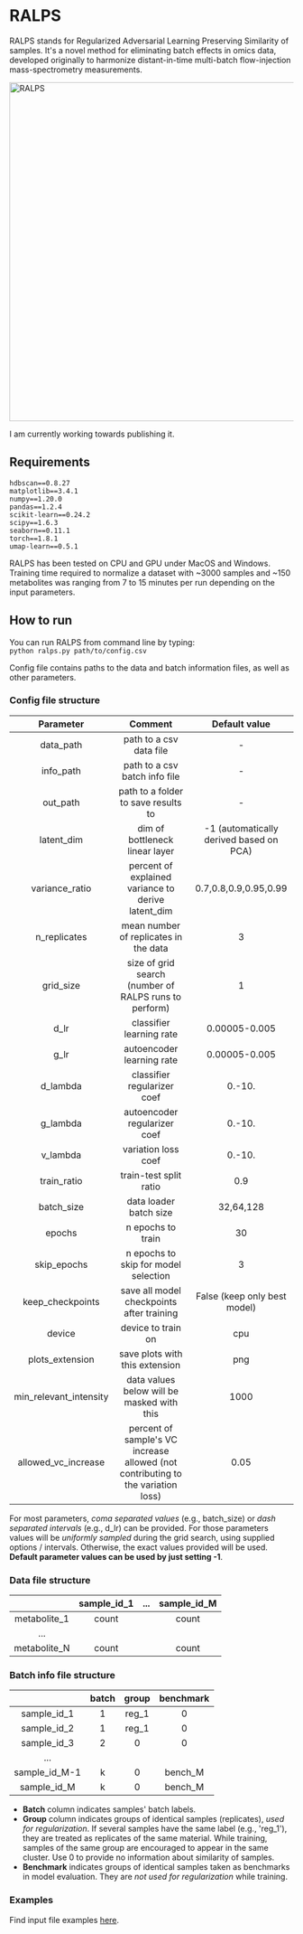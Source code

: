 # RALPS
RALPS stands for Regularized Adversarial Learning Preserving Similarity of samples.
It's a novel method for eliminating batch effects in omics data, developed originally to harmonize distant-in-time multi-batch flow-injection mass-spectrometry measurements.

<img src="https://github.com/dmitrav/normalization/blob/master/schematic/figure_with_pca.png" alt="RALPS" width="600"/>

I am currently working towards publishing it.

## Requirements
```
hdbscan==0.8.27  
matplotlib==3.4.1  
numpy==1.20.0  
pandas==1.2.4  
scikit-learn==0.24.2  
scipy==1.6.3  
seaborn==0.11.1  
torch==1.8.1    
umap-learn==0.5.1
```
RALPS has been tested on CPU and GPU under MacOS and Windows.  
Training time required to normalize a dataset with ~3000 samples and ~150 metabolites was ranging from 7 to 15 minutes per run depending on the input parameters.

## How to run

You can run RALPS from command line by typing:  
`python ralps.py path/to/config.csv`

Config file contains paths to the data and batch information files, as well as other parameters.

### Config file structure

|       Parameter        |                                     Comment                                      |              Default value              |
|:----------------------:|:--------------------------------------------------------------------------------:|:---------------------------------------:|
|       data_path        |                             path to a csv data file                              |                    -                    |
|       info_path        |                          path to a csv batch info file                           |                    -                    |
|        out_path        |                       path to a folder to save results to                        |                    -                    |
|       latent_dim       |                          dim of bottleneck linear layer                          | -1 (automatically derived based on PCA) |
|     variance_ratio     |                percent of explained variance to derive latent_dim                |          0.7,0.8,0.9,0.95,0.99          |
|      n_replicates      |                      mean number of replicates in the data                       |                    3                    |
|       grid_size        |              size of grid search (number of RALPS runs to perform)               |                    1                    |
|          d_lr          |                             classifier learning rate                             |              0.00005-0.005              |
|          g_lr          |                            autoencoder learning rate                             |              0.00005-0.005              |
|        d_lambda        |                           classifier regularizer coef                            |                 0.-10.                  |
|        g_lambda        |                           autoencoder regularizer coef                           |                 0.-10.                  |
|        v_lambda        |                               variation loss coef                                |                 0.-10.                  |
|      train_ratio       |                              train-test split ratio                              |                   0.9                   |
|       batch_size       |                              data loader batch size                              |                32,64,128                |
|         epochs         |                                n epochs to train                                 |                   30                    |
|      skip_epochs       |                       n epochs to skip for model selection                       |                    3                    |
|    keep_checkpoints    |                    save all model checkpoints after training                     |      False (keep only best model)       |
|         device         |                                device to train on                                |                   cpu                   |
|    plots_extension     |                          save plots with this extension                          |                   png                   |
| min_relevant_intensity |                    data values below will be masked with this                    |                  1000                   |
|  allowed_vc_increase   | percent of sample's VC increase allowed (not contributing to the variation loss) |                  0.05                   |

For most parameters, _coma separated values_ (e.g., batch_size) or _dash separated intervals_ (e.g., d_lr) can be provided.
For those parameters values will be _uniformly sampled_ during the grid search, using supplied options / intervals.
Otherwise, the exact values provided will be used.  
__Default parameter values can be used by just setting -1__.

### Data file structure

|              |  sample_id_1  |  ...  | sample_id_M |
| :----------: | :--------: | :--:  |  :--:    |
| metabolite_1 | count      |       |  count   |
| ...          |            |       |          |
| metabolite_N | count      |       |  count   |


### Batch info file structure

|              |  batch     |  group  | benchmark |
| :----------: | :--------: |   :--:  |  :--:     |
| sample_id_1  | 1          |  reg_1  |  0        |
| sample_id_2  | 1          |  reg_1  |  0        |
| sample_id_3  | 2          |   0     |  0        |
| ...          |            |         |           |
| sample_id_M-1| k          |   0     |  bench_M  |
| sample_id_M  | k          |   0     |  bench_M  |

* __Batch__ column indicates samples' batch labels.  
* __Group__ column indicates groups of identical samples (replicates), _used for regularization_. 
If several samples have the same label (e.g., 'reg_1'), they are treated as replicates of the same material.
While training, samples of the same group are encouraged to appear in the same cluster. Use 0 to provide no information about similarity of samples.
* __Benchmark__ indicates groups of identical samples taken as benchmarks in model evaluation. They are _not used for regularization_ while training.

### Examples
Find input file examples [here](https://github.com/dmitrav/normalization/tree/master/examples).
